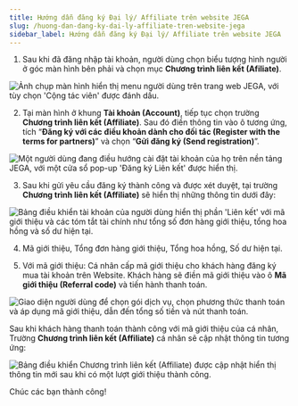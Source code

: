 ```yaml
---
title: Hướng dẫn đăng ký Đại lý/ Affiliate trên website JEGA
slug: /huong-dan-dang-ky-dai-ly-affiliate-tren-website-jega
sidebar_label: Hướng dẫn đăng ký Đại lý/ Affiliate trên website JEGA
---
```


1. Sau khi đã đăng nhập tài khoản, người dùng chọn biểu tượng hình người ở góc màn hình bên phải và chọn mục **Chương trình liên kết (Afiliate)**.

![Ảnh chụp màn hình hiển thị menu người dùng trên trang web JEGA, với tùy chọn 'Cộng tác viên' được đánh dấu.](https://storage.googleapis.com/jegavn_kb/image_jegavn/4%20(1).png)

2. Tại màn hình ở khung **Tài khoản (Account)**, tiếp tục chọn trường **Chương trình liên kết (Affiliate)**. Sau đó điền thông tin vào ô tương ứng, tích “**Đăng ký với các điều khoản dành cho đối tác (Register with the terms for partners)**” và chọn “**Gửi đăng ký (Send registration)**”.

![Một người dùng đang điều hướng cài đặt tài khoản của họ trên nền tảng JEGA, với một cửa sổ pop-up 'Đăng ký Liên kết' được hiển thị.](https://storage.googleapis.com/jegavn_kb/image_jegavn/5.png)

3. Sau khi gửi yêu cầu đăng ký thành công và được xét duyệt, tại trường **Chương trình liên kết (Affiliate)** sẽ hiển thị những thông tin dưới đây:

![Bảng điều khiển tài khoản của người dùng hiển thị phần 'Liên kết' với mã giới thiệu và các tóm tắt tài chính như tổng số đơn hàng giới thiệu, tổng hoa hồng và số dư hiện tại.](https://storage.googleapis.com/jegavn_kb/image_jegavn/7.png)

4. Mã giới thiệu, Tổng đơn hàng giới thiệu, Tổng hoa hồng, Số dư hiện tại.

5. Với mã giới thiệu: Cá nhân cấp mã giới thiệu cho khách hàng đăng ký mua tài khoản trên Website. Khách hàng sẽ điền mã giới thiệu vào ô **Mã giới thiệu (Referral code)** và tiến hành thanh toán.

![Giao diện người dùng để chọn gói dịch vụ, chọn phương thức thanh toán và áp dụng mã giới thiệu, dẫn đến tổng số tiền và nút thanh toán.](https://storage.googleapis.com/jegavn_kb/image_jegavn/9.jpg)

Sau khi khách hàng thanh toán thành công với mã giới thiệu của cá nhân, Trường **Chương trình liên kết (Affiliate)** cá nhân sẽ cập nhật thông tin tương ứng:

![Bảng điều khiển Chương trình liên kết (Affiliate) được cập nhật hiển thị thông tin mới sau khi có một lượt giới thiệu thành công.](https://storage.googleapis.com/jegavn_kb/image_jegavn/1%20(1).png)

Chúc các bạn thành công!